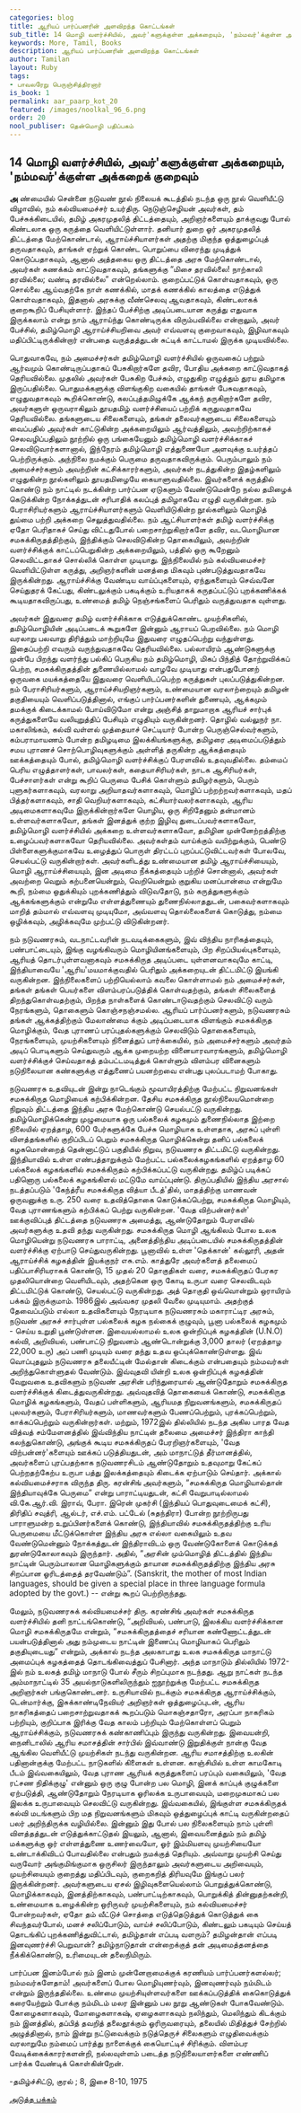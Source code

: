 ```yaml
---
categories: blog
title: ஆரியப் பார்ப்பனரின் அளவிறந்த கொட்டங்கள்
sub_title: 14 ﻿மொழி வளர்ச்சியில், அவர்'களுக்குள்ள அக்கறையும், 'நம்மவர்'க்குள்ள அக்கறைக் குறைவும்
keywords: More, Tamil, Books
description: ஆரியப் பார்ப்பனரின் அளவிறந்த கொட்டங்கள்
author: Tamilan
layout: Ruby
tags:
- பாவலரேறு பெருஞ்சித்திரனார் 
is_book: 1
permalink: aar_paarp_kot_20
featured: /images/noolkal_96_6.png
order: 20
nool_publiser: தென்மொழி பதிப்பகம்
---
```



## 14 ﻿மொழி வளர்ச்சியில், அவர்'களுக்குள்ள அக்கறையும், 'நம்மவர்'க்குள்ள அக்கறைக் குறைவும்

**அ** ண்மையில் சென்னை நடுவண் நூல் நிலையக் கூடத்தில் நடந்த ஒரு நூல் வெளியீட்டு விழாவில், நம் கல்வியமைச்சர் உயர்திரு. நெடுஞ்செழியன் அவர்கள், தம் பேச்சுக்கிடையில், தமிழ் அகரமுதலித் திட்டத்தையும், அறிஞர்களையும் தாக்குவது போல் கிண்டலாக ஒரு கருத்தை வெளியிட்டுள்ளார். தனியார் துறை ஓர் அகரமுதலித் திட்டத்தை மேற்கொண்டால், ஆராய்ச்சியாளர்கள் அதற்கு மிகுந்த ஒத்துழைப்புத் தருவதாகவும், தாங்கள் ஏற்றுக் கொண்ட பொறுப்பை விரைந்து முடித்துக் கொடுப்பதாகவும், ஆனால் அத்தகைய ஒரு திட்டத்தை அரசு மேற்கொண்டால், அவர்கள் சுணக்கம் காட்டுவதாகவும், தங்களுக்கு “மிசை தரவில்லை! நாற்காலி தரவில்லை; வண்டி தரவில்லை” என்றெல்லாம். குறைப்பட்டுக் கொள்வதாகவும், ஒரு சொல்லை ஆய்வதற்கே நாள் கணக்கில், மாதக் கணக்கில் காலத்தை எடுத்துக் கொள்வதாகவும், இதனால் அரசுக்கு வீண்செலவு ஆவதாகவும், கிண்டலாகக் குறைகூறிப் பேசியுள்ளார். இந்தப் பேச்சிற்கு அடிப்படையான கருத்து எதுவாக இருக்கலாம் என்று நாம் ஆராய்ந்து கொண்டிருக்க விரும்பவில்லை என்றாலும், அவர் பேச்சில், தமிழ்மொழி ஆராய்ச்சியறிவை அவர் எவ்வளவு குறைவாகவும், இழிவாகவும் மதிப்பிட்டிருக்கின்றார் என்பதை வருத்தத்துடன் சுட்டிக் காட்டாமல் இருக்க முடியவில்லை.

பொதுவாகவே, நம் அமைச்சர்கள் தமிழ்மொழி வளர்ச்சியில் ஒருவகைப் பற்றும் ஆர்வமும் கொண்டிருப்பதாகப் பேசுகிறார்களே தவிர, போதிய அக்கறை காட்டுவதாகத் தெரியவில்லை. முதலில் அவர்கள் பேசுகிற பேச்சும், எழுதுகிற எழுத்தும் துரய தமிழாக இருப்பதில்லை. பொதுமக்களுக்கு விளங்குகிற வகையில் தாங்கள் பேசுவதாகவும், எழுதுவதாகவும் கூறிக்கொண்டு, கலப்புத்தமிழுக்கே ஆக்கந் தருகிறார்களே தவிர, அவர்களுள் ஒருவராகிலும் தூயதமிழ் வளர்ச்சியைப் பற்றிக் கருதுவதாகவே தெரியவில்லை. தங்களுடைய சிலைகளையும், தங்கள் தலைவர்களுடைய சிலைகளையும் வைப்பதில் அவர்கள் காட்டுகின்ற அக்கறையிலும் ஆர்வத்திலும், அவற்றிற்காகச் செலவழிப்பதிலும் நூற்றில் ஒரு பங்கையேனும் தமிழ்மொழி வளர்ச்சிக்காகச் செலவிடுவார்களானால், இந்நேரம் தமிழ்மொழி எத்துணையோ அளவுக்கு உயர்த்தப் பெற்றிருக்கும். அந்நிலை நமக்கும் பெருமை தருவதாகவிருக்கும். பெரும்பாலும் நம் அமைச்சர்களும் அவற்றின் கட்சிக்காரர்களும், அவர்கள் நடத்துகின்ற இதழ்களிலும் எழுதுகின்ற நூல்களிலும் தூயதமிழையே கையாளுவதில்லை. இவர்களைக் கருத்தில் கொண்டு நம் நாட்டில் நடக்கின்ற பார்ப்பன ஏடுகளும் வேண்டுமென்றே நல்ல தமிழைக் கெடுக்கின்ற நோக்கத்துடன் சரிபாதிக் கலப்புத் தமிழாகவே எழுதி வருகின்றன. நம் பேராசிரியர்களும் ஆராய்ச்சியாளர்களும் வெளியிடுகின்ற நூல்களிலும் மொழித் துய்மை பற்றி அக்கறை செலுத்துவதில்லை. நம் ஆட்சியாளர்கள் தமிழ் வளர்ச்சிக்கு ஏதோ பெரிதாகச் செய்து விட்டதுபோல் பறைசாற்றுகிறார்களே தவிர, வடமொழியான சமசுக்கிருதத்திற்கும், இந்திக்கும் செலவிடுகின்ற தொகையிலும், அவற்றின் வளர்ச்சிக்குக் காட்டப்பெறுகின்ற அக்கறையிலும், பத்தில் ஒரு கூறேனும் செலவிட்டதாகச் சொல்லிக் கொள்ள முடியாது. இந்நிலையில் நம் கல்வியமைச்சர் வெளியிட்டுள்ள கருத்து, அறிஞர்களின் மனத்தை மிகவும் புண்படுத்துவதாகவே இருக்கின்றது. ஆராய்ச்சிக்கு வேண்டிய வாய்ப்புகளையும், ஏந்துகளையும் செவ்வனே செய்துதரக் கேட்பது, கிண்டலுக்கும் பகடிக்கும் உரியதாகக் கருதப்பட்டுப் புறக்கணிக்கக் கூடியதாகவிருப்பது, உண்மைத் தமிழ் நெஞ்சங்களைப் பெரிதும் வருத்துவதாக வுள்ளது.

அவர்கள் இதுவரை தமிழ் வளர்ச்சிக்காக எடுத்துக்கொண்ட முயற்சிகளில், தமிழ்மொழியின் அடிப்படைக் கூறுகளே இன்னும் ஆராயப் பெறவில்லை. நம் மொழி வரலாறு பலவாறு திரித்தும் மாற்றியுமே இதுவரை எழுதப்பெற்று வந்துள்ளது. இதைப்பற்றி எவரும் வருந்துவதாகவே தெரியவில்லை. பல்லாயிரம் ஆண்டுகளுக்கு முன்பே பிறந்து வளர்ந்து பல்கிப் பெருகிய நம் தமிழ்மொழி, மிகப் பிந்தித் தோற்றுவிக்கப் பெற்ற, சமசுக்கிருதத்தின் துணையில்லாமல் வாழவே முடியாது என்பதுபோனற் ஒருவகை மயக்கத்தையே இதுவரை வெளியிடப்பெற்ற கருத்துகள் புலப்படுத்துகின்றன. நம் பேராசிரியர்களும், ஆராய்ச்சியறிஞர்களும், உண்மையான வரலாற்றையும் தமிழன் தகுதியையும் வெளிப்படுத்தினால், எங்குப் பார்ப்பனர்களின் துணையும், ஆக்கமும் தமக்குக் கிடைக்காமல் போய்விடுமோ என்று அஞ்சித் தாறுமாறாக ஆரியச் சார்புக் கருத்துகளையே வலியுறுத்திப் பேசியும் எழுதியும் வருகின்றனர். தொழில் வல்லுநர் நா. மகாலிங்கம், கல்வி வள்ளல் முத்தையாச் செட்டியார் போன்ற பெருஞ்செல்வர்களும், கம்பராமாயணம் போன்ற தமிழடிமை இலக்கியங்களுக்கு, தமிழரை அடிமைப்படுத்தும் சமய புராணச் சொற்பொழிவுகளுக்கும் அள்ளித் தருகின்ற ஆக்கத்தையும் ஊக்கத்தையும் போல், தமிழ்மொழி வளர்ச்சிக்குப் பேரளவில் உதவுவதில்லை. தம்மைப் பெரிய எழுத்தாளர்கள், பாவலர்கள், கதையாசிரியர்கள், நாடக ஆசிரியர்கள், பேச்சாளர்கள் என்று கூறிப் பெருமை பேசிக் கொள்ளும் தமிழர்களும், பெரும் புளுகர்களாகவும், வரலாறு அறியாதவர்களாகவும், மொழிப் பற்றற்றவர்களாகவும், மதப் பித்தர்களாகவும், சாதி வெறியர்களாகவும், கட்சியார்வலர்களாகவும், ஆரிய அடிமைகளாகவுமே இருக்கின்றார்களே யொழிய, ஒரு சிறிதேனும் தன்மானம் உள்ளவர்களாகவோ, தங்கள் இனத்துக் குற்ற இழிவு துடைப்பவர்களாகவோ, தமிழ்மொழி வளர்ச்சியில் அக்கறை உள்ளவர்களாகவோ, தமிழின முன்னேற்றத்திற்கு உழைப்பவர்களாகவோ தெரியவில்லை. அவர்கள்தம் வாய்க்கும் வயிற்றுக்கும், பெண்டு பிள்ளைகளுக்குமாகவே உழைத்துப் பொருள் திரட்டப் புறப்பட்டுவிட்டவர்கள் போலவே, செயல்பட்டு வருகின்றார்கள். அவர்களிடத்து உண்மையான தமிழ் ஆராய்ச்சியையும், மொழி ஆராய்ச்சியையும், இன அடிமை நீக்கத்தையும் பற்றிச் சொன்னால், அவர்கள் அவற்றை வெறும் கற்பனையென்றும், வெறியென்றும் குறுகிய மனப்பான்மை என்றுமே கூறி, நம்மை ஒதுக்கியும் புறக்கணித்தும் விடுவதோடு, நம் கருத்துகளுக்கும் ஆக்கங்களுக்கும் என்றுமே
எள்ளத்துணையும் துணைநில்லாததுடன், பகைவர்களாகவும் மாறித் தம்மால் எவ்வளவு முடியுமோ, அவ்வளவு தொல்லைகளைக் கொடுத்து, நம்மை ஒழிக்கவும், அழிக்கவுமே முற்பட்டு விடுகின்றனர்.

நம் நடுவணரசும், வடநாட்டவரின் நடவடிக்கைகளும், இவ் விந்திய நாரிகத்தையும், பண்பாட்டையும், இங்கு வழங்கிவரும் மொழியினங்களையும், பிற சிறப்பியல்புகளையும், ஆரியத் தொடர்புள்ளவனாகவும் சமசுக்கிருத அடிப்படை யுள்ளனவாகவுமே காட்டி, இந்தியாவையே 'ஆரிய'மயமாக்குவதில் பெரிதும் அக்கறையுடன் திட்டமிட்டு இயங்கி வருகின்றன. இந்நிலைகளைப் பற்றியெல்லாம் கவலை கொள்ளாமல் நம் அமைச்சர்கள், தங்கள் தங்கள் பெயர்களை விளம்பரப்படுத்திக் கொள்வதற்கும், தங்கள் சிலைகளைத் திறந்துகொள்வதற்கும், பிறந்த நாள்களைக் கொண்டாடுவதற்கும் செலவிட்டு வரும் நேரங்களும், தொகைளும் கொஞ்சநஞ்சமல்ல. ஆரியப் பார்ப்பனர்களும், நடுவணரசும் தங்கள் ஆக்கத்திற்கும் மேலாண்மை க்கும் அடிப்படையாக விளங்கும் சமசுக்கிருத மொழிக்கும், வேத புராணப் பரப்புதல்களுக்கும் செலவிடும் தொகைகளையும், நேரங்களையும், முயற்சிகளையும் நினைத்துப் பார்க்கையில், நம் அமைச்சர்களும் அவர்தம் அடிப் பொடிகளும் செய்துவரும் ஆக்க முறையற்ற வினையாரவாரங்களும், தமிழ்மொழி வளர்ச்சிக்குச் செய்வதாகத் தம்பட்டமடித்துக் கொள்ளும் விளம்பர வினைகளும் நடுநிலையான கண்களுக்கு எத்துணைப் பயனற்றவை என்பது புலப்படாமற் போகாது.

நடுவணரசு உதவியுடன் இன்று நாடெங்கும் மூவாயிரத்திற்கு மேற்பட்ட நிறுவனங்கள் சமசுக்கிருத மொழியைக் கற்பிக்கின்றன. தேசிய சமசுக்கிருத நூல்நிலையமொன்றை நிறுவும் திட்டத்தை இந்திய அரசு மேற்கொண்டு செயல்பட்டு வருகின்றது. தமிழ்மொழிக்கென்று முழுமையாக ஒரு பல்கலைக் கழகமும் துணைநில்லாத இற்றை நிலையில் ஏறத்தாழ, 600 பேர்களுக்கே பேச்சு மொழியாக உள்ளதாக, அரசுப் புள்ளி விளத்தங்களில் குறிப்பிடப் பெறும் சமசுக்கிருத மொழிக்கென்று தனிப் பல்கலைக் கழகமொன்றைத் தென்னாட்டுப் பகுதியில் நிறுவ, நடுவணரசு திட்டமிட்டு வருகின்றது. இந்தியாவில் உள்ள எண்பத்தாறுக்கும் மேற்பட்ட பல்கலைக்கழகங்களில் ஏறத்தாழ 60 பல்கலைக் கழகங்களில் சமசுக்கிருதம் கற்பிக்கப்பட்டு வருகின்றது. தமிழ்ப் படிக்கப் பதினொரு பல்கலைக் கழகங்கிளல் மட்டுமே வாய்ப்புண்டு. திருப்பதியில் இந்திய அரசால் நடத்தப்படும் 'கேந்த்ரீய சமசுக்கிருத வித்யா பீடத்'தில், மாதத்திற்கு மாணவன் ஒருவனுக்கு உரு. 250 வரை உதவித்தொகை கொடுக்கப்பெற்று, சமசுக்கிருத மொழியும், வேத புராணங்களும் கற்பிக்கப் பெற்று வருகின்றன. 'வேத விற்பன்னர்கள்' ஊக்குவிப்புத் திட்டத்தை நடுவணரசு அமைத்து, ஆண்டுதோறும் பேரளவில் அவர்களுக்கு உதவி தந்து வருகின்றது. சமசுக்கிருத மொழி ஆங்கிலம் போல உலக மொழியென்று நடுவணரசு பாராட்டி, அனைத்திந்திய அடிப்படையில் சமசுக்கிருதத்தின் வளர்ச்சிக்கு ஏற்பாடு செய்துவருகின்றது. பூனாவில் உள்ள 'தெக்கான்' கல்லூரி, அதன் ஆராய்ச்சிக் கழகத்தின் இயக்குநர் எசு.எம். காத்துரே அவர்களைத் தலைமைப் பதிப்பாசிரியராகக் கொண்டு, 15 முதல் 20 தொகுதிகள் வரை, சமசுக்கிருதப் பேரகர முதலியொன்றை வெளியிடவும், அதற்கென ஒரு கோடி உருபா வரை செலவிடவும் திட்டமிட்டுக் கொண்டு, செயல்பட்டு வருகின்றது. அத் தொகுதி ஒவ்வொன்றும் ஒராயிரம் பக்கம் இருக்குமாம். 1986இல் அவ்வகர முதலி வேலை முடியுமாம். அதற்குத் தேவைப்படும் எல்லா உதவிகளையும் நேரடியாக நடுவணரசும் மகாராட்டிர அரசும், நடுவண் அரசுச் சார்புள்ள பல்கலைக் கழக நல்கைக் குழுவும், பூனா பல்கலைக் கழகமும் - செய்ய உறுதி பூண்டுள்ளன. இவையல்லாமல் உலக ஒன்றிப்புக் கழகத்தின் (U.N.O) கல்வி, அறிவியல், பண்பாட்டு நிறுவனம் ஆண்டொன்றுக்கு 3,000 தாலர் (ஏறத்தாழ 22,000 உரு) அப் பணி முடியும் வரை தந்து உதவ ஒப்புக்கொண்டுள்ளது. இவ் வொப்புதலும் நடுவணரசு தலையீட்டின் மேல்தான் கிடைக்கும் என்பதையும்
நம்மவர்கள் அறிந்துகொள்ளுதல் வேண்டும். இவ்வுதவி யின்றி உலக ஒன்றிப்புக் கழகத்தின் வேறுவகை உதவிகளும் நடுவண் அரசின் பரிந்துரையால் ஆண்டுதோறும் சமசுக்கிருத வளர்ச்சிக்குக் கிடைத்துவருகின்றது. அவ்வுதவித் தொகையைக் கொண்டு, சமசுக்கிருத மொழிக் கழகங்களும், வேதப் பள்ளிகளும், ஆரியமத நிறுவனங்களும், சமசுக்கிருதப் புலவர்களும், பேராசிரியர்களும், மாணவர்களும் பேணப்பெற்றும், புரக்கப்பெற்றும், காக்கப்பெற்றும் வருகின்றார்கள். மற்றும், 1972இல் தில்லியில் நடந்த அகில பாரத வேத வித்வத் சம்மேளனத்தில் இவ்விந்திய நாட்டின் தலைமை அமைச்சர் இந்திரா காந்தி கலந்துகொண்டு, அங்குக் கூடிய சமசுக்கிருதப் பேரறிஞர்களையும், 'வேத விற்பன்னர்'களையும் ஊக்கப் படுத்தியதுடன், அம் மாநாட்டுத் தீர்மானத்தில், அவர்களைப் புரப்பதற்காக நடுவணரசிடம் ஆண்டுதோறும் உதவுமாறு கேட்கப் பெற்றதற்கேற்ப உருபா பத்து இலக்கத்தையும் கிடைக்க ஏற்பாடும் செய்தார். அக்கால் கல்வியமைச்சராக விருந்த திரு. கரன்சிங் அவர்களும், “சமசுக்கிருத மொழியால்தான் இந்தியாவுக்கே பெருமை” என்று பாராட்டியதுடன், கட்சி வேறுபாடில்லாமல் வி.கே.ஆர்.வி. இராவ், பேரா. இரென் முகர்சி (இந்தியப் பொதுவுடைமைக் கட்சி), திரிதிப் சவுத்ரி, ஆல்டர், எச்.எம். பட்டேல் (சுதந்திரா) போன்ற நூற்றிருபது பாராளுமன்ற உறுப்பினர்களைக் கொண்டு, இந்தியாவில் சமசுக்கிருதத்திற்கு உரிய பெருமையை மீட்டுக்கொள்ள இந்திய அரசு எல்லா வகையிலும் உதவ வேண்டுமென்னும் நோக்கத்துடன் இந்திராவிடம் ஒரு வேண்டுகோளைக் கொடுக்கத் துரண்டுகோலாகவும் இருந்தார். அதில், “அரசின் மும்மொழித் திட்டத்தில் இந்திய நாட்டின் பெரும்பாலான மொழிகளுக்கும் தாயான சமசுக்கிருதத்திற்கு இந்திய அரசு சிறப்பான ஓரிடத்தைத் தரவேண்டும்”. (Sanskrit, the mother of most Indian languages, should be given a special place in three language formula adopted by the govt.) -- என்று கூறப் பெற்றிருந்தது.

மேலும், நடுவணரசுக் கல்வியமைச்சர் திரு. கரண்சிங் அவர்கள் சமசுக்கிருத வளர்ச்சியில் தனி நாட்டங்கொண்டு, “அறிவியல், பண்பாடு, இலக்கிய வளர்ச்சிக்கான மொழி சமசுக்கிருதமே என்றும், “சமசுக்கிருதத்தைச் சரியான கண்ணோட்டத்துடன் பயன்படுத்தினால் அது நம்முடைய நாட்டின் இணைப்பு மொழியாகப் பெரிதும் தகுதியுடையது” என்றும், அக்கால் நடந்த அலகாபாது உலக சமசுக்கிருத மாநாட்டு அமைப்புக் கழகத்தைத் தொடங்கிவைத்துப் பேசினார். அந்த மாநாடும் தில்லியில் 1972-இல் நம் உலகத் தமிழ் மாநாடு போல் சீரும் சிறப்புமாக நடந்தது. ஆறு நாட்கள் நடந்த அம்மாநாட்டில் 35 அயல்நாடுகளிலிருந்தும் ஐநூற்றுக்கு மேற்பட்ட சமசுக்கிருத அறிஞர்கள் பங்குகொண்டனர். உருசியாவில் நடக்கும் சமசுக்கிருத ஆராய்ச்சிக்கும், டென்மார்க்கு, இசுக்காண்டிநேவியர் அறிஞர்கள் ஒத்துழைப்புடன், ஆரிய நாகரிகத்தைப் பறைசாற்றுவதாகக் கூறப்படும் மொகஞ்சதாரோ, அரப்பா நாகரிகம் பற்றியும், குறிப்பாக இரிக்கு வேத காலம் பற்றியும் மேற்கொள்ளப் பெறும் ஆராய்ச்சிக்கும், நடுவணரசுக் கண்காணிப்பும் இருந்து வருகின்றது. இவையன்றி, நைனிடாலில் ஆரிய சமாசத்தின் சார்பில் இவ்வாண்டு இறுதிக்குள் நான்கு வேத ஆங்கில வெளியீட்டு முயற்சிகள் நடந்து வருகின்றன. ஆரிய சமாசத்திற்கு உலகின் பதினான்குக்கு மேற்பட்ட நாடுகளில் கிளைகள் உள்ளன. காஞ்சியில் உள்ள காமகோடி பீடம் இவ்வகையிலும், வேத புராண ஆரியக் கருத்துகளைப் பரப்பும் வகையிலும், 'வேத ரட்சண நிதிக்குழு' என்னும் ஒரு குழு போன்ற பல மொழி, இனக் காப்புக் குழுக்களை ஏற்படுத்தி, ஆண்டுதோறும் நேரடியாக ஓரிலக்க உருபாவையும், மறைமுகமாகப் பல இலக்க உருபாவையும் செலவிட்டு வருகின்றது. இவ்வகையில், இங்குள்ள சமசுக்கிருதக் கல்வி மடங்களும் பிற மத நிறுவனங்களும் மிகவும் ஒத்துழைப்புக் காட்டி வருகின்றதைப் பலர் அறிந்திருக்க வழியில்லை. இன்னும் இது போல் பல நிலைகளையும் நாம் புள்ளி விளத்தத்துடன் எடுத்துக்காட்டுதல் இயலும், ஆனால், இவையனைத்தும் நம் தமிழ் மக்களுக்கு ஒர் எள்ளத்துணை உணர்வையோ, ஓர் இம்மியளவு முயற்சியையோ உண்டாக்கிவிடப் போவதில்லை என்பதும் நமக்குத் தெரியும். அவ்வாறு முயற்சி செய்து வருவோர் அங்குமிங்குமாக ஒருசிலர் இருந்தாலும் அவர்களுடைய அறிவையும், முயற்சியையும் குறைத்து மதிப்பிடவும், குறைகறித் திரியவுமே இங்குப் பலர் இருக்கின்றனர். அவர்களுடைய ஏசல் இழிவுகளையெல்லாம் பொறுத்துக்கொண்டு,
மொழிக்காகவும், இனத்திற்காகவும், பண்பாட்டிற்காகவும், பொறுக்கித் தின்னுதற்கன்றி, உண்மையாக உழைக்கின்ற ஒரிருவர் முயற்சிகளையும், நம் கல்வியமைச்சர் போன்றவர்கள், ஏதோ தம் வீட்டுச் சொத்தை எடுத்தெடுத்துக் கொடுத்துக் கை சிவந்தவர்போல், மனச் சலிப்போடும், வாய்ச் சலிப்போடும், கிண்டலும் பகடியும் செய்யத் தொடங்கிப் புறக்கணித்துவிட்டால், தமிழ்தான் எப்படி வளரும்? தமிழன்தான் எப்படி இனவுணர்ச்சி பெறுவான்? தமிழ்நாடுதான் என்றைக்குத் தன் அடிமைத்தனத்தை நீக்கிக்கொண்டு, உரிமையுடன் தலைநிமிரும்.

பார்ப்பன இனம்போல் நம் இனம் முன்னேறாமைக்குக் கரணியம் பார்ப்பனர்களல்லர்; நம்மவர்களேதாம்! அவர்களைப் போல மொழியுணர்வும், இனவுணர்வும் நம்மிடம் என்றும் இருந்ததில்லை. உண்மை முயற்சியுள்ளவர்களை ஊக்கப்படுத்திக் கைகொடுத்துக் கரையேற்றும் போக்கு நம்மிடம் மலர இன்னும் பல நூறு ஆண்டுகள் போகவேண்டும். கோழைகளாகவும், மோழைகளாகஷ், ஏழைகளாகவும் நலிந்தும், மெலிந்தும் கிடக்கும் நம் இனத்தில், தப்பித் தவறித் தலைதூக்கும் ஓரிருவரையும், தலையில் மிதித்துச் சேற்றில் அழுத்தினால், நாம் இன்று நட்டுவைக்கும் நடுத்தெருச் சிலைகளும் எழுதிவைக்கும் வரலாறுமே நம்மைப் பார்த்து நாளைக்குக் கையொட்டிச் சிரிக்கும். விளம்பர வேடிக்கைக்காரர்களன்றி, நல்லவுள்ளம் படைத்த நடுநிலையாளர்களை எண்ணிப் பார்க்க வேண்டிக் கொள்கின்றேன்.

-தமிழ்ச்சிட்டு, குரல் ; 8, இசை 8-10, 1975 

[அடுத்த பக்கம்](aar_paarp_kot_21)